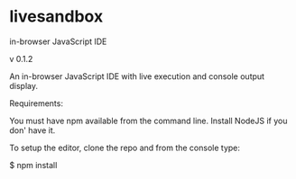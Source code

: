 # livesandbox
in-browser JavaScript IDE

v 0.1.2

An in-browser JavaScript IDE with live execution and console output display.

Requirements:

You must have npm available from the command line. Install NodeJS if you don' have it.

To setup the editor, clone the repo and from the console type:

$ npm install
